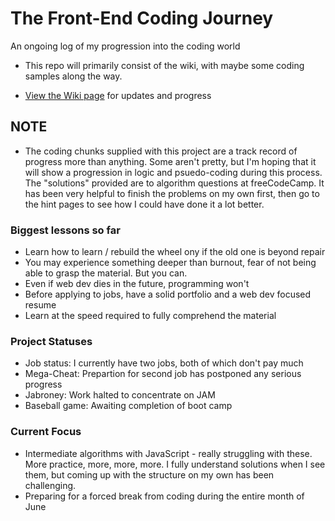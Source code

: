 # The Front-End Coding Journey
An ongoing log of my progression into the coding world
- This repo will primarily consist of the wiki, with maybe some coding samples along the way.
* [View the Wiki page](https://github.com/Stryyder/The-Front-End-Coding-Journey/wiki)
for updates and progress

## NOTE
- The coding chunks supplied with this project are a track record of progress more than anything. Some aren't pretty, but I'm hoping that it will show a progression in logic and psuedo-coding during this process. The "solutions" provided are to algorithm questions at freeCodeCamp. It has been very helpful to finish the problems on my own first, then go to the hint pages to see how I could have done it a lot better.


### Biggest lessons so far
- Learn how to learn / rebuild the wheel ony if the old one is beyond repair
- You may experience something deeper than burnout, fear of not being able to grasp the material. But you can. 
- Even if web dev dies in the future, programming won't
- Before applying to jobs, have a solid portfolio and a web dev focused resume
- Learn at the speed required to fully comprehend the material

### Project Statuses
- Job status: I currently have two jobs, both of which don't pay much
- Mega-Cheat: Prepartion for second job has postponed any serious progress
- Jabroney: Work halted to concentrate on JAM
- Baseball game: Awaiting completion of boot camp

### Current Focus
- Intermediate algorithms with JavaScript - really struggling with these. More practice, more, more, more.
  I fully understand solutions when I see them, but coming up with the structure on my own has been challenging.
- Preparing for a forced break from coding during the entire month of June
